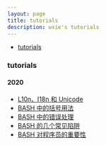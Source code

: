 ```yaml
---
layout: page
title: tutorials
description: wxie's tutorials
---
```


<div class="navbar">
    <div class="navbar-inner">
        <ul class="nav">
            <li><a href="#tutorials">tutorials</a></li>
        </ul>
    </div>
</div>


### <a name="tutorials"></a>tutorials

#### 2020

- [L10n、I18n 和 Unicode](tutorial/L10n_I18n_Unicode.html)
- [BASH 中的括号用法](tutorial/bash_中的括号用法.html)
- [BASH 中的错误处理](tutorial/BASH_中的错误处理.html)
- [BASH 的几个常见陷阱](tutorial/BASH_的几个常见陷阱.html)
- [BASH 对程序员的重要性](tutorial/BASH_对程序员的重要性.html)